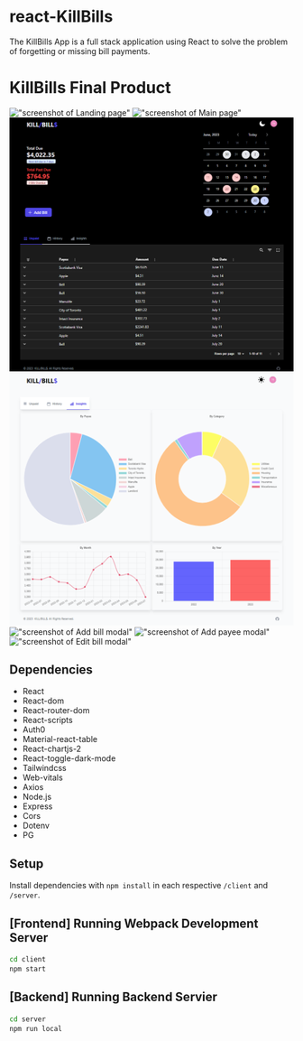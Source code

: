 # react-KillBills
The KillBills App is a full stack application using React to solve the problem of forgetting or missing bill payments.

# KillBills Final Product

!["screenshot of Landing page"](https://github.com/oashitta/KillBills/blob/feature/readme.md/docs/landing-page.png?raw=true)
!["screenshot of Main page"](https://github.com/oashitta/KillBills/blob/feature/readme.md/docs/main-page.png?raw=true)
!["screenshot of Dark mode"](https://github.com/oashitta/KillBills/blob/master/docs/dark-mode.png?raw=true)
!["screenshot of Insights page"](https://github.com/oashitta/KillBills/blob/master/docs/insights-page.png?raw=true)
!["screenshot of Add bill modal"](https://github.com/oashitta/KillBills/blob/feature/readme.md/docs/addbill-modal.png?raw=true)
!["screenshot of Add payee modal"](https://github.com/oashitta/KillBills/blob/feature/readme.md/docs/addpayee-modal.png?raw=true)
!["screenshot of Edit bill modal"](https://github.com/oashitta/KillBills/blob/feature/readme.md/docs/editbill-modal.png?raw=true)

## Dependencies

- React
- React-dom
- React-router-dom
- React-scripts
- Auth0
- Material-react-table
- React-chartjs-2
- React-toggle-dark-mode
- Tailwindcss
- Web-vitals
- Axios
- Node.js
- Express
- Cors
- Dotenv
- PG

## Setup

Install dependencies with `npm install` in each respective `/client` and `/server`.

## [Frontend] Running Webpack Development Server

```sh
cd client
npm start
```

## [Backend] Running Backend Servier

```sh
cd server
npm run local
```
